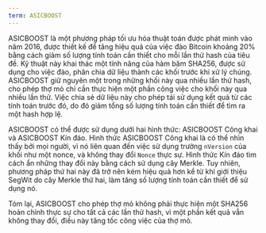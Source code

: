 ```yaml
---
term: ASICBOOST
---
```


ASICBOOST là một phương pháp tối ưu hóa thuật toán được phát minh vào năm 2016, được thiết kế để tăng hiệu quả của việc đào Bitcoin khoảng 20% bằng cách giảm số lượng tính toán cần thiết cho mỗi lần thử hash của tiêu đề. Kỹ thuật này khai thác một tính năng của hàm băm SHA256, được sử dụng cho việc đào, phân chia dữ liệu thành các khối trước khi xử lý chúng. ASICBOOST giữ nguyên một trong những khối này qua nhiều lần thử hash, cho phép thợ mỏ chỉ cần thực hiện một phần công việc cho khối này qua nhiều lần thử. Việc chia sẻ dữ liệu này cho phép tái sử dụng kết quả từ các tính toán trước đó, do đó giảm tổng số lượng tính toán cần thiết để tìm ra một hash hợp lệ.

ASICBOOST có thể được sử dụng dưới hai hình thức: ASICBOOST Công khai và ASICBOOST Kín đáo. Hình thức ASICBOOST Công khai là có thể nhìn thấy bởi mọi người, vì nó liên quan đến việc sử dụng trường `nVersion` của khối như một nonce, và không thay đổi `Nonce` thực sự. Hình thức Kín đáo tìm cách ẩn những thay đổi này bằng cách sử dụng cây Merkle. Tuy nhiên, phương pháp thứ hai này đã trở nên kém hiệu quả hơn kể từ khi giới thiệu SegWit do cây Merkle thứ hai, làm tăng số lượng tính toán cần thiết để sử dụng nó.

Tóm lại, ASICBOOST cho phép thợ mỏ không phải thực hiện một SHA256 hoàn chỉnh thực sự cho tất cả các lần thử hash, vì một phần kết quả vẫn không thay đổi, điều này tăng tốc công việc của thợ mỏ.